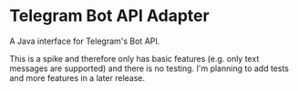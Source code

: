 # Telegram Bot API Adapter
A Java interface for Telegram's Bot API.

This is a spike and therefore only has basic features (e.g. only text messages are supported) and there is no testing. I'm planning to add tests and more features in a later release.
